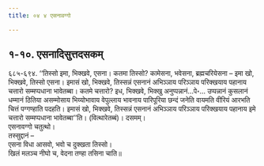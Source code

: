 ```yaml
---
title: ०४ ४ एसनावग्गो

---
```



## १-१०. एसनादिसुत्तदसकम्

६८५-६९४. ‘‘तिस्सो इमा, भिक्खवे, एसना। कतमा तिस्सो? कामेसना, भवेसना, ब्रह्मचरियेसना – इमा खो, भिक्खवे, तिस्सो एसना। इमासं खो, भिक्खवे, तिस्सन्नं एसनानं अभिञ्ञाय परिञ्ञाय परिक्खयाय पहानाय चत्तारो सम्मप्पधाना भावेतब्बा। कतमे चत्तारो? इध, भिक्खवे, भिक्खु अनुप्पन्नानं…पे॰… उप्पन्नानं कुसलानं धम्मानं ठितिया असम्मोसाय भिय्योभावाय वेपुल्लाय भावनाय पारिपूरिया छन्दं जनेति वायमति वीरियं आरभति चित्तं पग्गण्हाति पदहति। इमासं खो, भिक्खवे, तिस्सन्नं एसनानं अभिञ्ञाय परिञ्ञाय परिक्खयाय पहानाय इमे चत्तारो सम्मप्पधाना भावेतब्बा’’ति। (वित्थारेतब्बं)। दसमम्।  
एसनावग्गो चतुत्थो।  
तस्सुद्दानं –  
एसना विधा आसवो, भवो च दुक्खता तिस्सो।  
खिलं मलञ्च नीघो च, वेदना तण्हा तसिना चाति॥  